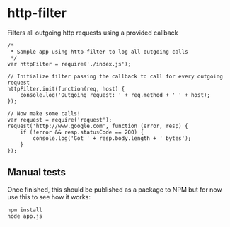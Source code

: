 # http-filter
Filters all outgoing http requests using a provided callback


    /*
     * Sample app using http-filter to log all outgoing calls
     */
    var httpFilter = require('./index.js');

    // Initialize filter passing the callback to call for every outgoing request
    httpFilter.init(function(req, host) {
        console.log('Outgoing request: ' + req.method + ' ' + host);
    });

    // Now make some calls! 
    var request = require('request');
    request('http://www.google.com', function (error, resp) {
        if (!error && resp.statusCode == 200) {
            console.log('Got ' + resp.body.length + ' bytes');
        }
    });


## Manual tests
Once finished, this should be published as a package to NPM but for now use this to see how it works:


    npm install
    node app.js


